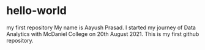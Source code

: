 # hello-world
my first repository 
My name is Aayush Prasad. I started my journey of Data Analytics with McDaniel College on 20th August 2021. This is my first github repository.
